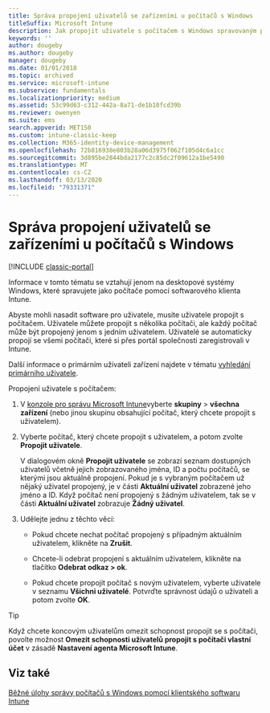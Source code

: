 ```yaml
---
title: Správa propojení uživatelů se zařízeními u počítačů s Windows
titleSuffix: Microsoft Intune
description: Jak propojit uživatele s počítačem s Windows spravovaným pomocí Intune
keywords: ''
author: dougeby
ms.author: dougeby
manager: dougeby
ms.date: 01/01/2018
ms.topic: archived
ms.service: microsoft-intune
ms.subservice: fundamentals
ms.localizationpriority: medium
ms.assetid: 53c99d63-c312-442a-8a71-de1b10fcd39b
ms.reviewer: owenyen
ms.suite: ems
search.appverid: MET150
ms.custom: intune-classic-keep
ms.collection: M365-identity-device-management
ms.openlocfilehash: 72b816938e803b28a06d3975f062f105d4c6a1cc
ms.sourcegitcommit: 3d895be2844bda2177c2c85dc2f09612a1be5490
ms.translationtype: MT
ms.contentlocale: cs-CZ
ms.lasthandoff: 03/13/2020
ms.locfileid: "79331371"
---
```

# <a name="manage-user-device-linking-for-windows-pcs"></a>Správa propojení uživatelů se zařízeními u počítačů s Windows

[!INCLUDE [classic-portal](../includes/classic-portal.md)]

Informace v tomto tématu se vztahují jenom na desktopové systémy Windows, které spravujete jako počítače pomocí softwarového klienta Intune. 

Abyste mohli nasadit software pro uživatele, musíte uživatele propojit s počítačem. Uživatele můžete propojit s několika počítači, ale každý počítač může být propojený jenom s jedním uživatelem. Uživatelé se automaticky propojí se všemi počítači, které si přes portál společnosti zaregistrovali v Intune.

Další informace o primárním uživateli zařízení najdete v tématu [vyhledání primárního uživatele](../remote-actions/find-primary-user.md).

Propojení uživatele s počítačem:

1. V [konzole pro správu Microsoft Intune](https://manage.microsoft.com/)vyberte **skupiny** &gt; **všechna zařízení** (nebo jinou skupinu obsahující počítač, který chcete propojit s uživatelem).

2. Vyberte počítač, který chcete propojit s uživatelem, a potom zvolte **Propojit uživatele**.

   V dialogovém okně **Propojit uživatele** se zobrazí seznam dostupných uživatelů včetně jejich zobrazovaného jména, ID a počtu počítačů, se kterými jsou aktuálně propojení. Pokud je s vybraným počítačem už nějaký uživatel propojený, je v části **Aktuální uživatel** zobrazené jeho jméno a ID. Když počítač není propojený s žádným uživatelem, tak se v části **Aktuální uživatel** zobrazuje **Žádný uživatel**.

3. Udělejte jednu z těchto věcí:

   - Pokud chcete nechat počítač propojený s případným aktuálním uživatelem, klikněte na **Zrušit**.

   - Chcete-li odebrat propojení s aktuálním uživatelem, klikněte na tlačítko <strong>Odebrat odkaz **&gt;** ok</strong>.

   - Pokud chcete propojit počítač s novým uživatelem, vyberte uživatele v seznamu **Všichni uživatelé**. Potvrďte správnost údajů o uživateli a potom zvolte **OK**.

> [!TIP]
> Když chcete koncovým uživatelům omezit schopnost propojit se s počítači, povolte možnost **Omezit schopnosti uživatelů propojit s počítači vlastní účet** v zásadě **Nastavení agenta Microsoft Intune**.

## <a name="see-also"></a>Viz také

[Běžné úlohy správy počítačů s Windows pomocí klientského softwaru Intune](common-windows-pc-management-tasks-with-the-microsoft-intune-computer-client.md)
